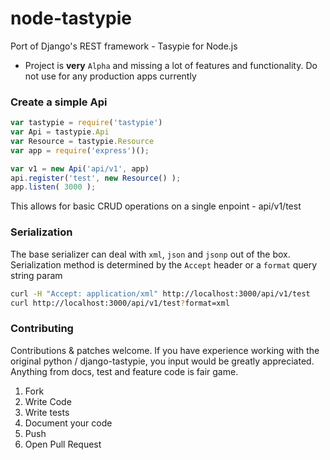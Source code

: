 node-tastypie
=============

Port of Django's REST framework - Tasypie for Node.js

* Project is **very** `Alpha` and missing a lot of features and functionality. Do not use for any production apps currently

### Create a simple Api

```js
var tastypie = require('tastypie')
var Api = tastypie.Api
var Resource = tastypie.Resource
var app = require('express')();

var v1 = new Api('api/v1', app)
api.register('test', new Resource() );
app.listen( 3000 );
```

This allows for basic CRUD operations on a single enpoint - api/v1/test

### Serialization
The base serializer can deal with `xml`, `json` and `jsonp` out of the box. Serialization method is determined by the `Accept` header or a `format` query string param

```sh
curl -H "Accept: application/xml" http://localhost:3000/api/v1/test
curl http://localhost:3000/api/v1/test?format=xml
```

### Contributing

Contributions & patches welcome. If you have experience working with the original python / django-tastypie, you input would be greatly appreciated. Anything from docs, test and feature code is fair game.

1. Fork
2. Write Code
3. Write tests
4. Document your code
6. Push
7. Open Pull Request